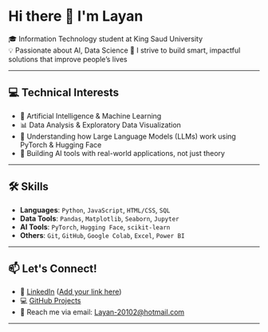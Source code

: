 # Hi there 👋 I'm Layan

🎓 Information Technology student at King Saud University  
💡 Passionate about AI, Data Science
🚀 I strive to build smart, impactful solutions that improve people’s lives

---

## 💻 Technical Interests
- 🤖 Artificial Intelligence & Machine Learning
- 📊 Data Analysis & Exploratory Data Visualization
- 🧠 Understanding how Large Language Models (LLMs) work using PyTorch & Hugging Face
- 🧩 Building AI tools with real-world applications, not just theory

---

## 🛠️ Skills
- **Languages**: `Python`, `JavaScript`, `HTML/CSS`, `SQL`
- **Data Tools**: `Pandas`, `Matplotlib`, `Seaborn`, `Jupyter`
- **AI Tools**: `PyTorch`, `Hugging Face`, `scikit-learn`
- **Others**: `Git`, `GitHub`, `Google Colab`, `Excel`, `Power BI` 

---



## 📫 Let's Connect!
- 💼 [LinkedIn](#) ([Add your link here](https://sa.linkedin.com/in/layan-alfawzan-217178295))
- 💻 [GitHub Projects](https://github.com/Layan20102)
- 📧 Reach me via email: Layan-20102@hotmail.com

---
